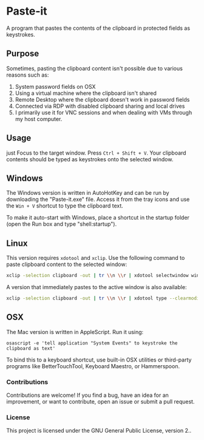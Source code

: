 # Paste-it

A program that pastes the contents of the clipboard in protected fields as keystrokes.

## Purpose
Sometimes, pasting the clipboard content isn't possible due to various reasons such as:
1. System password fields on OSX
2. Using a virtual machine where the clipboard isn't shared
3. Remote Desktop where the clipboard doesn't work in password fields
4. Connected via RDP with disabled clipboard sharing and local drives
5. I primarily use it for VNC sessions and when dealing with VMs through my host computer.

## Usage
  just  Focus to the target window. Press `Ctrl + Shift + V`. Your clipboard contents should be typed as keystrokes onto the selected window.

## Windows
The Windows version is written in AutoHotKey and can be run by downloading the "Paste-it.exe" file. Access it from the tray icons and use the `Win + V` shortcut to type the clipboard text.

To make it auto-start with Windows, place a shortcut in the startup folder (open the Run box and type "shell:startup").

## Linux
This version requires `xdotool` and `xclip`. 
Use the following command to paste clipboard content to the selected window:

```bash
xclip -selection clipboard -out | tr \\n \\r | xdotool selectwindow windowfocus type --clearmodifiers --delay 25 --window %@ --file 
```

A version that immediately pastes to the active window is also available:

```bash
xclip -selection clipboard -out | tr \\n \\r | xdotool type --clearmodifiers --delay 25 --file -
```


## OSX
The Mac version is written in AppleScript. Run it using:

```apple
osascript -e 'tell application "System Events" to keystroke the clipboard as text'
```
To bind this to a keyboard shortcut, use built-in OSX utilities or third-party programs like BetterTouchTool, Keyboard Maestro, or Hammerspoon.

### Contributions
Contributions are welcome! If you find a bug, have an idea for an improvement, or want to contribute, open an issue or submit a pull request.

### License
This project is licensed under the GNU General Public License, version 2..